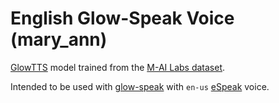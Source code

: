 # English Glow-Speak Voice (mary_ann)

[GlowTTS](https://github.com/rhasspy/glow-tts-train) model trained from the [M-AI Labs dataset](https://www.caito.de/2019/01/the-m-ailabs-speech-dataset/).

Intended to be used with [glow-speak](https://github.com/rhasspy/glow-speak) with `en-us` [eSpeak](https://github.com/espeak-ng/espeak-ng) voice.
